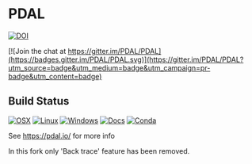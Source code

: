 PDAL
====


[![DOI](https://zenodo.org/badge/DOI/10.5281/zenodo.2616780.svg)](https://doi.org/10.5281/zenodo.2616780)

[![Join the chat at https://gitter.im/PDAL/PDAL](https://badges.gitter.im/PDAL/PDAL.svg)](https://gitter.im/PDAL/PDAL?utm_source=badge&utm_medium=badge&utm_campaign=pr-badge&utm_content=badge)

## Build Status

[![OSX](https://github.com/PDAL/PDAL/workflows/OSX/badge.svg)](https://github.com/PDAL/PDAL/actions?query=workflow%3AOSX)
[![Linux](https://github.com/PDAL/PDAL/workflows/Linux/badge.svg)](https://github.com/PDAL/PDAL/actions?query=workflow%3ALinux)
[![Windows](https://github.com/PDAL/PDAL/workflows/Windows/badge.svg)](https://github.com/PDAL/PDAL/actions?query=workflow%3AWindows)
[![Docs](https://github.com/PDAL/PDAL/workflows/Docs/badge.svg)](https://github.com/PDAL/PDAL/actions?query=workflow%3ADocs)
[![Conda](https://github.com/PDAL/PDAL/workflows/Conda/badge.svg)](https://github.com/PDAL/PDAL/actions?query=workflow%3AConda)

See https://pdal.io/ for more info

In this fork only 'Back trace' feature has been removed.

